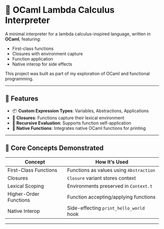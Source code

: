 # 🐫 OCaml Lambda Calculus Interpreter

A minimal interpreter for a lambda calculus-inspired language, written in **OCaml**, featuring:

- First-class functions
- Closures with environment capture
- Function application
- Native interop for side effects

This project was built as part of my exploration of OCaml and functional programming.

---

## 🔧 Features

- 📦 **Custom Expression Types**: Variables, Abstractions, Applications
- 🧠 **Closures**: Functions capture their lexical environment
- 🔁 **Recursive Evaluation**: Supports function self-application
- 🧩 **Native Functions**: Integrates native OCaml functions for printing

---

## 🧠 Core Concepts Demonstrated

| Concept                | How It’s Used                           |
| ---------------------- | --------------------------------------- |
| First-Class Functions  | Functions as values using `Abstraction` |
| Closures               | `Closure` variant stores context        |
| Lexical Scoping        | Environments preserved in `Context.t`   |
| Higher-Order Functions | Function accepting/applying functions   |
| Native Interop         | Side-effecting `print_hello_world` hook |

---
